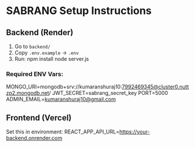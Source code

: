 
# SABRANG Setup Instructions

## Backend (Render)
1. Go to `backend/`
2. Copy `.env.example` → `.env`
3. Run:
   npm install
   node server.js

### Required ENV Vars:
MONGO_URI=mongodb+srv://kumaranshuraj10:7992469345@cluster0.nuttzp2.mongodb.net/
JWT_SECRET=sabrang_secret_key
PORT=5000
ADMIN_EMAIL=kumaranshuraj10@gmail.com

## Frontend (Vercel)
Set this in environment:
REACT_APP_API_URL=https://your-backend.onrender.com
